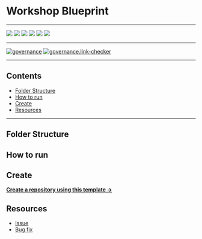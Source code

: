 # Workshop Blueprint

---

![](https://img.shields.io/github/commit-activity/m/ik-workshop/renovate-bug-14322)
![](https://img.shields.io/github/last-commit/ik-workshop/renovate-bug-14322)
[![](https://img.shields.io/github/license/ivankatliarchuk/.github)](https://github.com/ivankatliarchuk/.github/LICENCE)
[![](https://img.shields.io/github/languages/code-size/ik-workshop/renovate-bug-14322)](https://github.com/ik-workshop/renovate-bug-14322)
[![](https://img.shields.io/github/repo-size/ik-workshop/renovate-bug-14322)](https://github.com/ik-workshop/renovate-bug-14322)
![](https://img.shields.io/github/languages/top/ik-workshop/renovate-bug-14322?color=green&logo=markdown&logoColor=blue)

---

[![governance][governance-badge]][governance-action]
[![governance.link-checker][governance.link-checker.badge]][governance.link-checker.status]

---

<!-- START doctoc generated TOC please keep comment here to allow auto update -->
<!-- DON'T EDIT THIS SECTION, INSTEAD RE-RUN doctoc TO UPDATE -->
## Contents

- [Folder Structure](#folder-structure)
- [How to run](#how-to-run)
- [Create](#create)
- [Resources](#resources)

<!-- END doctoc generated TOC please keep comment here to allow auto update -->

---

## Folder Structure

## How to run

## Create

[**Create a repository using this template →**][template.generate]

## Resources

- [Issue](https://github.com/renovatebot/renovate/issues/14328)
- [Bug fix](https://github.com/renovatebot/renovate/pull/14322)

<!-- resources -->
[template.generate]: https://github.com/ik-workshop/renovate-bug-14322/generate
[code-style.badge]: https://img.shields.io/badge/code_style-prettier-ff69b4.svg?style=flat-square

[governance-badge]: https://github.com/ik-workshop/renovate-bug-14322/actions/workflows/governance.bot.yml/badge.svg
[governance-action]: https://github.com/ik-workshop/renovate-bug-14322/actions/workflows/governance.bot.yml

[governance.link-checker.badge]: https://github.com/ik-workshop/renovate-bug-14322/actions/workflows/governance.links-checker.yml/badge.svg
[governance.link-checker.status]: https://github.com/ik-workshop/renovate-bug-14322/actions/workflows/governance.links-checker.yml
